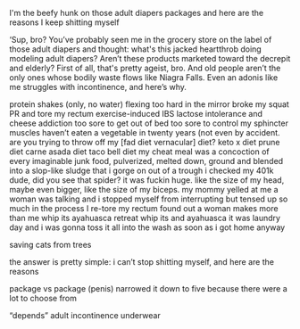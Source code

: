 
I'm the beefy hunk on those adult diapers packages and here are the reasons I keep shitting myself

‘Sup, bro? You’ve probably seen me in the grocery store on the label of those adult diapers and thought: what's this jacked heartthrob doing modeling adult diapers? Aren’t these products marketed toward the decrepit and elderly? First of all, that's pretty ageist, bro. And old people aren’t the only ones whose bodily waste flows like Niagra Falls. Even an adonis like me struggles with incontinence, and here’s why.

protein shakes (only, no water)
flexing too hard in the mirror 
broke my squat PR and tore my rectum 
exercise-induced IBS
lactose intolerance and cheese addiction 
too sore to get out of bed 
too sore to control my sphincter muscles 
haven’t eaten a vegetable in twenty years  (not even by accident. are you trying to throw off my [fad diet vernacular] diet?
keto 
x diet
prune diet
carne asada diet
taco bell diet
my cheat meal was a concoction of every imaginable junk food, pulverized, melted down, ground and blended into a slop-like sludge that i gorge on out of a trough
i checked my 401k
dude, did you see that spider? it was fuckin huge. like the size of my head, maybe even bigger, like the size of my biceps. 
my mommy yelled at me 
a woman was talking and i stopped myself from interrupting but tensed up so much in the process I re-tore my rectum 
found out a woman makes more than me
whip its 
ayahuasca retreat
whip its and ayahuasca
it was laundry day and i was gonna toss it all into the wash as soon as i got home anyway  

saving cats from trees

the answer is pretty simple: i can’t stop shitting myself, and here are the reasons


package vs package (penis) 
narrowed it down to five because there were a lot  to choose from 

“depends”
adult incontinence underwear
